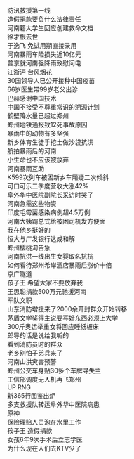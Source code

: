 防汛救援第一线  
造假捐款要负什么法律责任  
河南籍大学生回应创建救命文档  
徐才根去世  
于逸飞 免试用期直接录用  
河南暴雨车险损失近10亿元  
普京就河南强降雨致慰问电  
江浙沪 台风烟花  
30国领导人已公开接种中国疫苗  
66岁医生带99岁老父出诊  
巴赫感谢中国技术  
中国不接受不尊重常识的溯源计划  
鹤壁降水量已超过郑州  
郑州地铁通报致12死事故原因  
暴雨中的动物有多坚强  
新乡体育生徒手挖土做沙袋抗洪  
航拍暴雨后的河南  
小生命也不应该被放弃  
河南暴雨互助  
K599次列车被困新乡车厢疑二次倾斜  
可口可乐二季度营收大涨42%  
阜外华中医院副院长采访时哭了  
河南急需这些物资  
印度毛霉菌感染病例超4.5万例  
河南大姨霸总式给被困司机发方便面  
我在他乡挺好的  
恒大与广发银行达成和解  
郑州樱桃沟告急  
河南抗洪一线出生女婴取名抗抗  
如何看待郑州希岸酒店暴雨后涨价十倍  
京广隧道  
孩子王 希望大家不要放弃我  
王思聪捐款500万元驰援河南  
军队文职  
山东消防增援来了2000余开封群众开始转移  
茅盾文学奖得主说要写好东西必须上大学  
300斤奥运举重女将回应睡纸板床  
郎导的话是说给我听的  
看到消防员时的群众  
老乡别怕子弟兵来了  
河南山洪灾害预警  
郑州公交车身贴30多个车牌寻失主  
工信部调度无人机再飞郑州  
UP RNG  
新365行图鉴出炉  
多支救援队转运阜外华中医院病患  
原神  
保险理赔人员泡在水里工作  
孩子王 造假捐款  
女孩6年9次手术后立志学医  
为什么现在人们去KTV少了  
